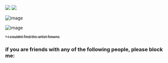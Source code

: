![](rw.gif)
![](rw2.gif)
</details>

![image](https://github.com/user-attachments/assets/000a58fa-6b7b-4494-a3d9-d08931f64b77)

![image](https://github.com/user-attachments/assets/e394083a-8a06-4832-9224-1fe78b97041d)


<sub> ~~^ i couldnt find the artist frowns~~ </sub>

### if you are friends with any of the following people, please block me:



